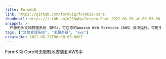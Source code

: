 ```yaml
---
title: FormKiQ
link: https://github.com/formkiq/formkiq-core
thumbnail: https://i.ibb.co/mJS3gHp/Screen-Shot-2022-08-29-at-06-53-08.png
snippet: >-
  开源无头文档管理系统（DMS），可在您的Amazon Web Services（AWS）云中运行。可用于文档工作流、记录管理以及其他文档存储和处理需求，使用可扩展的文档API。
tags: ["文档管理系统", "无服务器", "aws"]
createdAt: 2022-06-21T00:00:00.000Z
---
```

FormKiQ Core可无限制地安装到AWS中